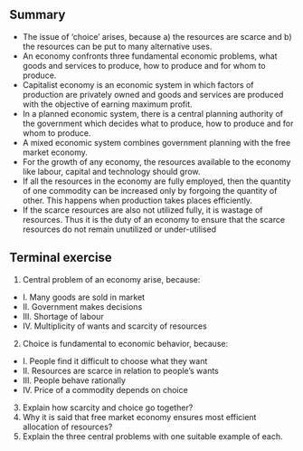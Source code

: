 ## Summary
* The issue of ‘choice’ arises, because a) the resources are scarce and b) the resources can be put to many alternative uses.
* An economy confronts three fundamental economic problems, what goods and services to produce, how to produce and for whom to produce.
* Capitalist economy is an economic system in which factors of production are privately owned and goods and services are produced with the objective of
earning maximum profit.
*  In a planned economic system, there is a central planning authority of the government which decides what to produce, how to produce and for whom to
produce.
* A mixed economic system combines government planning with the free market economy.
*  For the growth of any economy, the resources available to the economy like labour, capital and technology should grow.
*  If all the resources in the economy are fully employed, then the quantity of one commodity can be increased only by forgoing the quantity of other. This happens
when production takes places efficiently.
*  If the scarce resources are also not utilized fully, it is wastage of resources. Thus it is the duty of an economy to ensure that the scarce resources do not remain
unutilized or under-utilised

## Terminal exercise
1. Central problem of an economy arise, because:
- I. Many goods are sold in market
- II. Government makes decisions
- III. Shortage of labour
- IV. Multiplicity of wants and scarcity of resources
2. Choice is fundamental to economic behavior, because:
- I. People find it difficult to choose what they want
- II. Resources are scarce in relation to people’s wants
- III. People behave rationally
- IV. Price of a commodity depends on choice
3. Explain how scarcity and choice go together?
4. Why it is said that free market economy ensures most efficient allocation of resources?
5. Explain the three central problems with one suitable example of each.
